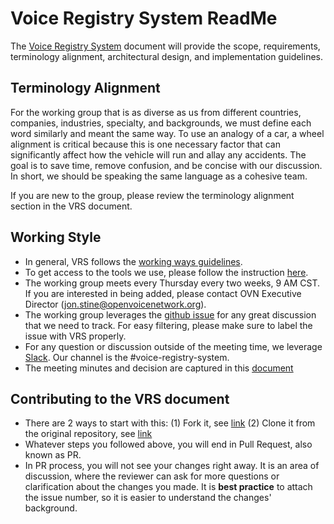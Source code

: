 # Voice Registry System ReadMe
The [Voice Registry System](https://github.com/open-voice-network/docs/blob/master/components/voice_registry_system.md) document will provide the scope, requirements, terminology alignment, architectural design, and implementation guidelines.


## Terminology Alignment
For the working group that is as diverse as us from different countries, companies, industries, specialty, and backgrounds, we must define each word similarly and meant the same way. To use an analogy of a car, a wheel alignment is critical because this is one necessary factor that can significantly affect how the vehicle will run and allay any accidents. The goal is to save time, remove confusion, and be concise with our discussion. In short, we should be speaking the same language as a cohesive team.

If you are new to the group, please review the terminology alignment section in the VRS document.


## Working Style
- In general, VRS follows the [working ways guidelines](https://github.com/open-voice-network/docs/blob/master/way_of_working.md).
- To get access to the tools we use, please follow the instruction [here](https://github.com/open-voice-network/docs/blob/master/way_of_working.md).
- The working group meets every Thursday every two weeks, 9 AM CST. If you are interested in being added, please contact OVN Executive Director (jon.stine@openvoicenetwork.org).
- The working group leverages the [github issue](https://github.com/open-voice-network/docs/issues) for any great discussion that we need to track. For easy filtering, please make sure to label the issue with VRS properly. 
- For any question or discussion outside of the meeting time, we leverage [Slack](https://openvoicenetwork.slack.com). Our channel is the #voice-registry-system.
- The meeting minutes and decision are captured in this [document](https://github.com/open-voice-network/docs/blob/master/components/voice_registry_system_meeting_notes.md)


## Contributing to the VRS document
- There are 2 ways to start with this:
  (1) Fork it,  see [link](https://guides.github.com/activities/forking/)
  (2) Clone it from the original repository, see  [link](https://github.com/cubeton/git101/blob/master/TurtorialInfo/Tutorial.md)
- Whatever steps you followed above, you will end in Pull Request, also known as PR.
- In PR process, you will not see your changes right away. It is an area of discussion, where the reviewer can ask for more questions or clarification about the changes you made. It is **best practice** to attach the issue number, so it is easier to understand the changes' background. 

  